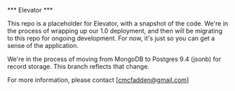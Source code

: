 *** Elevator ***

This repo is a placeholder for Elevator, with a snapshot of the code.  We're in the process of wrapping up our 1.0 deployment, and then will be migrating to this repo for ongoing development.  For now, it's just so you can get a sense of the application.

We're in the process of moving from MongoDB to Postgres 9.4 (jsonb) for record storage.  This branch reflects that change.

For more information, please contact [cmcfadden@gmail.com]

